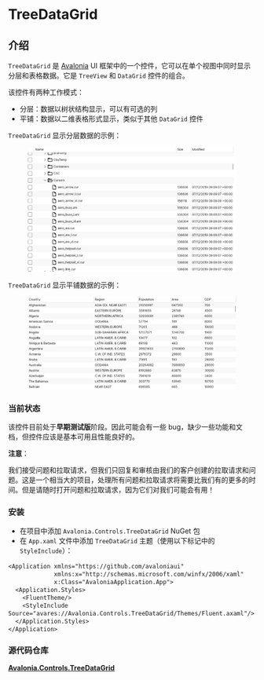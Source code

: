 # TreeDataGrid

## 介绍

`TreeDataGrid` 是 [Avalonia](https://github.com/AvaloniaUI/Avalonia) UI 框架中的一个控件，它可以在单个视图中同时显示分层和表格数据。它是 `TreeView` 和 `DataGrid` 控件的组合。

该控件有两种工作模式：

* 分层：数据以树状结构显示，可以有可选的列
* 平铺：数据以二维表格形式显示，类似于其他 `DataGrid` 控件

`TreeDataGrid` 显示分层数据的示例：

<figure><img src="../../../.gitbook/assets/files.png" alt=""><figcaption></figcaption></figure>

`TreeDataGrid` 显示平铺数据的示例：



<figure><img src="../../../.gitbook/assets/countries.png" alt=""><figcaption></figcaption></figure>

### 当前状态

该控件目前处于**早期测试版**阶段。因此可能会有一些 bug，缺少一些功能和文档，但控件应该是基本可用且性能良好的。

**注意**：

我们接受问题和拉取请求，但我们只回复和审核由我们的客户创建的拉取请求和问题。这是一个相当大的项目，处理所有问题和拉取请求将需要比我们有的更多的时间。但是请随时打开问题和拉取请求，因为它们对我们可能会有用！

### 安装

* 在项目中添加 `Avalonia.Controls.TreeDataGrid` NuGet 包
* 在 `App.xaml` 文件中添加 `TreeDataGrid` 主题（使用以下标记中的 `StyleInclude`）：

```markup
<Application xmlns="https://github.com/avaloniaui"
             xmlns:x="http://schemas.microsoft.com/winfx/2006/xaml"
             x:Class="AvaloniaApplication.App">
  <Application.Styles>
    <FluentTheme/>
    <StyleInclude Source="avares://Avalonia.Controls.TreeDataGrid/Themes/Fluent.axaml"/>
  </Application.Styles>
</Application>
```

### 源代码仓库

[**Avalonia.Controls.TreeDataGrid**](https://github.com/AvaloniaUI/Avalonia.Controls.TreeDataGrid)
